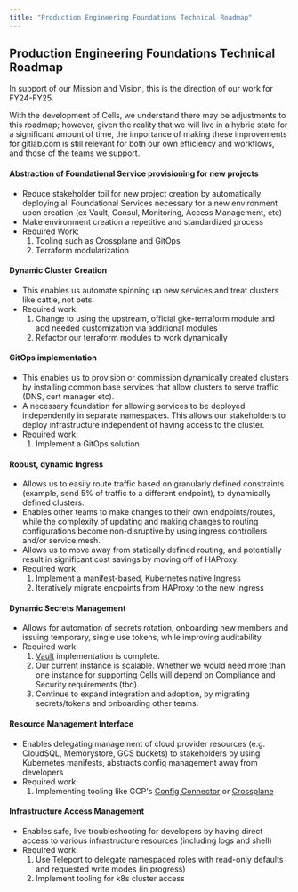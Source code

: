 ```yaml
---
title: "Production Engineering Foundations Technical Roadmap"
---
```


## Production Engineering Foundations Technical Roadmap

In support of our Mission and Vision, this is the direction of our work for FY24-FY25.

With the development of Cells, we understand there may be adjustments to this roadmap; however, given the reality that we will live in a hybrid state for a significant amount of time, the importance of making these improvements for gitlab.com is still relevant for both our own efficiency and workflows, and those of the teams we support.

#### Abstraction of Foundational Service provisioning for new projects

- Reduce stakeholder toil for new project creation by automatically deploying all Foundational Services necessary for a new environment upon creation (ex Vault, Consul, Monitoring, Access Management, etc)
- Make environment creation a repetitive and standardized process
- Required Work:
  1. Tooling such as Crossplane and GitOps
  1. Terraform modularization

#### Dynamic Cluster Creation

- This enables us automate spinning up new services and treat clusters like cattle, not pets.
- Required work:
  1. Change to using the upstream, official gke-terraform module and add needed customization via additional modules
  1. Refactor our terraform modules to work dynamically

#### GitOps implementation

- This enables us to provision or commission dynamically created clusters by installing common base services that allow clusters to serve traffic (DNS, cert manager etc).
- A necessary foundation for allowing services to be deployed independently in separate namespaces. This allows our stakeholders to deploy infrastructure independent of having access to the cluster.
- Required work:
  1. Implement a GitOps solution

#### Robust, dynamic Ingress

- Allows us to easily route traffic based on granularly defined constraints (example, send 5% of traffic to a different endpoint), to dynamically defined clusters.
- Enables other teams to make changes to their own endpoints/routes, while the complexity of updating and making changes to routing configurations become non-disruptive by using ingress controllers and/or service mesh.
- Allows us to move away from statically defined routing, and potentially result in significant cost savings by moving off of HAProxy.
- Required work:
  1. Implement a manifest-based, Kubernetes native Ingress
  1. Iteratively migrate endpoints from HAProxy to the new Ingress

#### Dynamic Secrets Management

- Allows for automation of secrets rotation, onboarding new members and issuing temporary, single use tokens, while improving auditability.
- Required work:
  1. [Vault](https://gitlab.com/gitlab-com/runbooks/-/tree/master/docs/vault) implementation is complete.
  1. Our current instance is scalable. Whether we would need more than one instance for supporting Cells will depend on Compliance and Security requirements (tbd).
  1. Continue to expand integration and adoption, by migrating secrets/tokens and onboarding other teams.

#### Resource Management Interface

- Enables delegating management of cloud provider resources (e.g. CloudSQL, Memorystore, GCS buckets) to stakeholders by using Kubernetes manifests, abstracts config management away from developers
- Required work:
  1. Implementing tooling like GCP's [Config Connector](https://cloud.google.com/config-connector/docs/overview) or [Crossplane](https://www.crossplane.io/)

#### Infrastructure Access Management

- Enables safe, live troubleshooting for developers by having direct access to various infrastructure resources (including logs and shell)
- Required work:
  1. Use Teleport to delegate namespaced roles with read-only defaults and requested write modes (in progress)
  1. Implement tooling for k8s cluster access